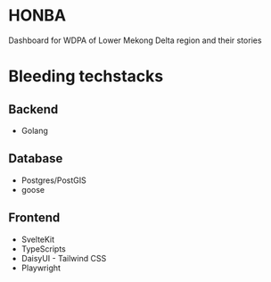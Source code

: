 # HONBA

Dashboard for WDPA of Lower Mekong Delta region and their stories

# Bleeding techstacks

## Backend
* Golang

## Database
* Postgres/PostGIS
* goose

## Frontend
* SvelteKit
* TypeScripts
* DaisyUI - Tailwind CSS
* Playwright

